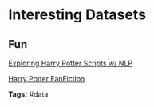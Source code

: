 # Interesting Datasets

## Fun
[Exploring Harry Potter Scripts w/ NLP](https://github.com/mhl343/HarryPotterAnalysis/blob/master/HARRY_POTTER_HACKATHON_PROJECT_FINAL%20(1).ipynb)

[Harry Potter FanFiction](https://github.com/janelleshane/harry-potter-fanfic-dataset)


**Tags:** #data